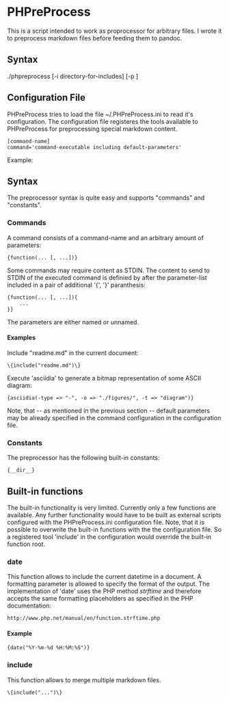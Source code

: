 PHPreProcess
============

This is a script intended to work as proprocessor for arbitrary files. I wrote it to preprocess
markdown files before feeding them to pandoc.

Syntax
------

./phpreprocess [-i directory-for-includes] [-p ]

Configuration File
------------------

PHPreProcess tries to load the file ~/.PHPreProcess.ini to read it's configuration. The configuration
file registeres the tools available to PHPreProcess for preprocessing special markdown content.

    [command-name]
    command='command-executable including default-parameters'
    
Example:


Syntax
------

The preprocessor syntax is quite easy and supports "commands" and "constants".

### Commands

A command consists of a command-name and an arbitrary amount of parameters:

    {function(... [, ...])}

Some commands may require content as STDIN. The content to send to STDIN of the executed command
is definied by after the parameter-list included in a pair of additional '{', '}' paranthesis:

    {function(... [, ...]){
        ...
    }}

The parameters are either named or unnamed.

#### Examples

Include "readme.md" in the current document:

    \{include("readme.md")\}
    
Execute 'asciidia' to generate a bitmap representation of some ASCII diagram:

    {asciidia(-type => "-", -o => "./figures/", -t => "diagram")}

Note, that -- as mentioned in the previous section -- default parameters may be already specified in 
the command configuration in the configuration file.


### Constants

The preprocessor has the following built-in constants:

    {__dir__}


Built-in functions
------------------

The built-in functionality is very limited. Currently only a few functions are available. Any 
further functionality would have to be built as external scripts configured with the PHPreProcess.ini
configuration file. Note, that it is possible to overwrite the built-in functions with the the
configuration file. So a registered tool 'include' in the configuration would override the built-in
function root.

### date

This function allows to include the current datetime in a document. A formatting parameter is allowed
to specify the format of the output. The implementation of 'date' uses the PHP method *strftime* and 
therefore accepts the same formatting placeholders as specified in the PHP documentation:

    http://www.php.net/manual/en/function.strftime.php

#### Example

    {date("%Y-%m-%d %H:%M:%S")}


### include

This function allows to merge multiple markdown files.

    \{include("...")\}
    

